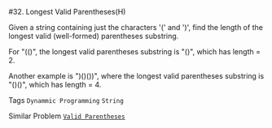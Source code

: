#32. Longest Valid Parentheses(H)

Given a string containing just the characters '(' and ')', find the length of the longest valid (well-formed) parentheses substring.

For "(()", the longest valid parentheses substring is "()", which has length = 2.

Another example is ")()())", where the longest valid parentheses substring is "()()", which has length = 4.

Tags ```Dynammic Programming``` ```String```

Similar Problem [```Valid Parentheses```](https://leetcode.com/problems/valid-parentheses/)
